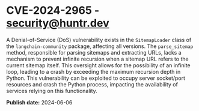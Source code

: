 # CVE-2024-2965 - security@huntr.dev

A Denial-of-Service (DoS) vulnerability exists in the `SitemapLoader` class of the `langchain-community` package, affecting all versions. The `parse_sitemap` method, responsible for parsing sitemaps and extracting URLs, lacks a mechanism to prevent infinite recursion when a sitemap URL refers to the current sitemap itself. This oversight allows for the possibility of an infinite loop, leading to a crash by exceeding the maximum recursion depth in Python. This vulnerability can be exploited to occupy server socket/port resources and crash the Python process, impacting the availability of services relying on this functionality.

**Publish date:** 2024-06-06
